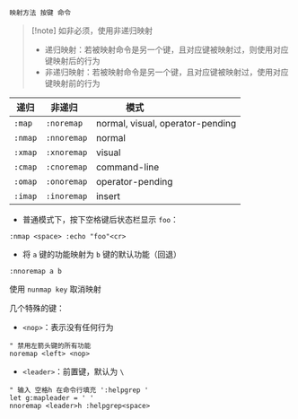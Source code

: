 `映射方法 按键 命令`

> [!note] 如非必须，使用非递归映射
> - 递归映射：若被映射命令是另一个键，且对应键被映射过，则使用对应键映射后的行为
> - 非递归映射：若被映射命令是另一个键，且对应键被映射过，使用对应键映射前的行为

| 递归      |   非递归       | 模式                               |
| ------- | ----------- | -------------------------------- |
| `:map`  | `:noremap`  | normal, visual, operator-pending |
| `:nmap` | `:nnoremap` | normal                           |
| `:xmap` | `:xnoremap` | visual                           |
| `:cmap` | `:cnoremap` | command-line                     |
| `:omap` | `:onoremap` | operator-pending                 |
| `:imap` | `:inoremap` | insert                           |

- 普通模式下，按下空格键后状态栏显示 `foo`：

```vim
:nmap <space> :echo "foo"<cr>
```

- 将 `a` 键的功能映射为 `b` 键的默认功能（回退）

```vim
:nnoremap a b
```

使用 `nunmap key` 取消映射

几个特殊的键：

- `<nop>`：表示没有任何行为

```vim
" 禁用左箭头键的所有功能
noremap <left> <nop>
```

- `<leader>`：前置键，默认为 `\`

```vim
" 输入 空格h 在命令行填充 ':helpgrep '
let g:mapleader = ' '
nnoremap <leader>h :helpgrep<space>
```